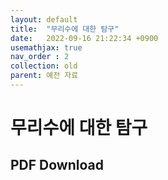 ```yaml
---
layout: default
title:  "무리수에 대한 탐구"
date:   2022-09-16 21:22:34 +0900
usemathjax: true
nav_order : 2
collection: old
parent: 예전 자료
---
```

# 무리수에 대한 탐구

## PDF Download

<object data="../old_download/about_irrational_number.pdf" width="750" height="1075" type='application/pdf'></object>